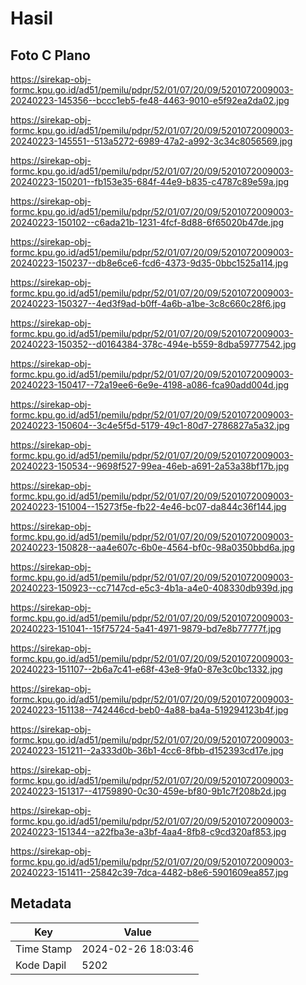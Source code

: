 # Hasil

## Foto C Plano

https://sirekap-obj-formc.kpu.go.id/ad51/pemilu/pdpr/52/01/07/20/09/5201072009003-20240223-145356--bccc1eb5-fe48-4463-9010-e5f92ea2da02.jpg

https://sirekap-obj-formc.kpu.go.id/ad51/pemilu/pdpr/52/01/07/20/09/5201072009003-20240223-145551--513a5272-6989-47a2-a992-3c34c8056569.jpg

https://sirekap-obj-formc.kpu.go.id/ad51/pemilu/pdpr/52/01/07/20/09/5201072009003-20240223-150201--fb153e35-684f-44e9-b835-c4787c89e59a.jpg

https://sirekap-obj-formc.kpu.go.id/ad51/pemilu/pdpr/52/01/07/20/09/5201072009003-20240223-150102--c6ada21b-1231-4fcf-8d88-6f65020b47de.jpg

https://sirekap-obj-formc.kpu.go.id/ad51/pemilu/pdpr/52/01/07/20/09/5201072009003-20240223-150237--db8e6ce6-fcd6-4373-9d35-0bbc1525a114.jpg

https://sirekap-obj-formc.kpu.go.id/ad51/pemilu/pdpr/52/01/07/20/09/5201072009003-20240223-150327--4ed3f9ad-b0ff-4a6b-a1be-3c8c660c28f6.jpg

https://sirekap-obj-formc.kpu.go.id/ad51/pemilu/pdpr/52/01/07/20/09/5201072009003-20240223-150352--d0164384-378c-494e-b559-8dba59777542.jpg

https://sirekap-obj-formc.kpu.go.id/ad51/pemilu/pdpr/52/01/07/20/09/5201072009003-20240223-150417--72a19ee6-6e9e-4198-a086-fca90add004d.jpg

https://sirekap-obj-formc.kpu.go.id/ad51/pemilu/pdpr/52/01/07/20/09/5201072009003-20240223-150604--3c4e5f5d-5179-49c1-80d7-2786827a5a32.jpg

https://sirekap-obj-formc.kpu.go.id/ad51/pemilu/pdpr/52/01/07/20/09/5201072009003-20240223-150534--9698f527-99ea-46eb-a691-2a53a38bf17b.jpg

https://sirekap-obj-formc.kpu.go.id/ad51/pemilu/pdpr/52/01/07/20/09/5201072009003-20240223-151004--15273f5e-fb22-4e46-bc07-da844c36f144.jpg

https://sirekap-obj-formc.kpu.go.id/ad51/pemilu/pdpr/52/01/07/20/09/5201072009003-20240223-150828--aa4e607c-6b0e-4564-bf0c-98a0350bbd6a.jpg

https://sirekap-obj-formc.kpu.go.id/ad51/pemilu/pdpr/52/01/07/20/09/5201072009003-20240223-150923--cc7147cd-e5c3-4b1a-a4e0-408330db939d.jpg

https://sirekap-obj-formc.kpu.go.id/ad51/pemilu/pdpr/52/01/07/20/09/5201072009003-20240223-151041--15f75724-5a41-4971-9879-bd7e8b77777f.jpg

https://sirekap-obj-formc.kpu.go.id/ad51/pemilu/pdpr/52/01/07/20/09/5201072009003-20240223-151107--2b6a7c41-e68f-43e8-9fa0-87e3c0bc1332.jpg

https://sirekap-obj-formc.kpu.go.id/ad51/pemilu/pdpr/52/01/07/20/09/5201072009003-20240223-151138--742446cd-beb0-4a88-ba4a-519294123b4f.jpg

https://sirekap-obj-formc.kpu.go.id/ad51/pemilu/pdpr/52/01/07/20/09/5201072009003-20240223-151211--2a333d0b-36b1-4cc6-8fbb-d152393cd17e.jpg

https://sirekap-obj-formc.kpu.go.id/ad51/pemilu/pdpr/52/01/07/20/09/5201072009003-20240223-151317--41759890-0c30-459e-bf80-9b1c7f208b2d.jpg

https://sirekap-obj-formc.kpu.go.id/ad51/pemilu/pdpr/52/01/07/20/09/5201072009003-20240223-151344--a22fba3e-a3bf-4aa4-8fb8-c9cd320af853.jpg

https://sirekap-obj-formc.kpu.go.id/ad51/pemilu/pdpr/52/01/07/20/09/5201072009003-20240223-151411--25842c39-7dca-4482-b8e6-5901609ea857.jpg


## Metadata

| Key        | Value               |
| ---------- | ------------------- |
| Time Stamp | 2024-02-26 18:03:46 |
| Kode Dapil | 5202                |



